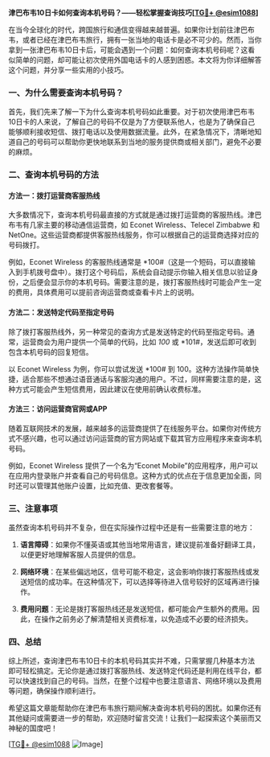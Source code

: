 **津巴布韦10日卡如何查询本机号码？——轻松掌握查询技巧[[TG💪+ @esim1088](https://t.me/s/esim1088)]**

在当今全球化的时代，跨国旅行和通信变得越来越普遍。如果你计划前往津巴布韦，或者已经在津巴布韦旅行，拥有一张当地的电话卡是必不可少的。然而，当你拿到一张津巴布韦10日卡后，可能会遇到一个问题：如何查询本机号码呢？这看似简单的问题，却可能让初次使用外国电话卡的人感到困惑。本文将为你详细解答这个问题，并分享一些实用的小技巧。

### 一、为什么需要查询本机号码？

首先，我们先来了解一下为什么查询本机号码如此重要。对于初次使用津巴布韦10日卡的人来说，了解自己的号码不仅是为了方便联系他人，也是为了确保自己能够顺利接收短信、拨打电话以及使用数据流量。此外，在紧急情况下，清晰地知道自己的号码可以帮助你更快地联系到当地的服务提供商或相关部门，避免不必要的麻烦。

### 二、查询本机号码的方法

#### 方法一：拨打运营商客服热线

大多数情况下，查询本机号码最直接的方式就是通过拨打运营商的客服热线。津巴布韦有几家主要的移动通信运营商，如 Econet Wireless、Telecel Zimbabwe 和 NetOne。这些运营商都提供客服热线服务，你可以根据自己的运营商选择对应的号码拨打。

例如，Econet Wireless 的客服热线通常是 *100#（这是一个短码，可以直接输入到手机拨号盘中）。拨打这个号码后，系统会自动提示你输入相关信息以验证身份，之后便会显示你的本机号码。需要注意的是，拨打客服热线时可能会产生一定的费用，具体费用可以提前咨询运营商或查看卡片上的说明。

#### 方法二：发送特定代码至指定号码

除了拨打客服热线外，另一种常见的查询方式是发送特定的代码至指定号码。通常，运营商会为用户提供一个简单的代码，比如 *100* 或 *101#，发送后即可收到包含本机号码的回复短信。

以 Econet Wireless 为例，你可以尝试发送 *100# 到 100。这种方法操作简单快捷，适合那些不想通过语音通话与客服沟通的用户。不过，同样需要注意的是，这种方式可能会产生短信费用，因此建议在使用前确认收费标准。

#### 方法三：访问运营商官网或APP

随着互联网技术的发展，越来越多的运营商提供了在线服务平台。如果你对传统方式不感兴趣，也可以通过访问运营商的官方网站或下载其官方应用程序来查询本机号码。

例如，Econet Wireless 提供了一个名为“Econet Mobile”的应用程序，用户可以在应用内登录账户并查看自己的号码信息。这种方式的优点在于信息更加全面，同时还可以管理其他账户设置，比如充值、更改套餐等。

### 三、注意事项

虽然查询本机号码并不复杂，但在实际操作过程中还是有一些需要注意的地方：

1. **语言障碍**：如果你不懂英语或其他当地常用语言，建议提前准备好翻译工具，以便更好地理解客服人员提供的信息。
   
2. **网络环境**：在某些偏远地区，信号可能不稳定，这会影响你拨打客服热线或发送短信的成功率。在这种情况下，可以选择等待进入信号较好的区域再进行操作。

3. **费用问题**：无论是拨打客服热线还是发送短信，都可能会产生额外的费用。因此，在操作之前务必了解清楚相关资费标准，以免造成不必要的经济损失。

### 四、总结

综上所述，查询津巴布韦10日卡的本机号码其实并不难，只需掌握几种基本方法即可轻松搞定。无论你是通过拨打客服热线、发送特定代码还是利用在线平台，都可以快速找到自己的号码。当然，在整个过程中也要注意语言、网络环境以及费用等问题，确保操作顺利进行。

希望这篇文章能帮助你在津巴布韦旅行期间解决查询本机号码的困扰。如果你还有其他疑问或需要进一步的帮助，欢迎随时留言交流！让我们一起探索这个美丽而又神秘的国度吧！

[[TG💪+ @esim1088](https://t.me/s/esim1088) ![Image](https://i.postimg.cc/4NQfJmqS/Snipaste-2025-05-13-00-14-12.png)]